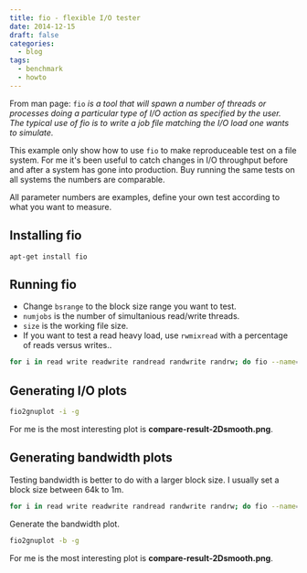 ```yaml
---
title: fio - flexible I/O tester
date: 2014-12-15
draft: false
categories:
  - blog
tags:
  - benchmark
  - howto
---
```


From man page: `fio` *is a tool that will spawn a number of threads or processes doing a particular type of I/O action as specified by the user. The typical use of fio is to write a job file matching the I/O load one wants to simulate.*

This example only show how to use `fio` to make reproduceable test on a file system. For me it's been useful to catch changes in I/O throughput before and after a system has gone into production. Buy running the same tests on all systems the numbers are comparable.

All parameter numbers are examples, define your own test according to what you want to measure.

## Installing fio

    apt-get install fio

## Running fio

* Change `bsrange` to the block size range you want to test.
* `numjobs` is the number of simultanious read/write threads.
* `size` is the working file size.
* If you want to test a read heavy load, use `rwmixread` with a percentage of reads versus writes..

```bash
for i in read write readwrite randread randwrite randrw; do fio --name=fio  --write_bw_log=$i --write_iops_log=$i --write_lat_log=$i --ioengine=sync --size=10G --runtime=60 --rw=$i --norandommap --refill_buffers --randrepeat=0  --iodepth=1 --direct=1 --numjobs=8 --group_reporting --bsrange=4k-4k; done
```

## Generating I/O plots

```bash
fio2gnuplot -i -g
```

For me is the most interesting plot is **compare-result-2Dsmooth.png**.

## Generating bandwidth plots

Testing bandwidth is better to do with a larger block size. I usually set a block size between 64k to 1m.

```bash
for i in read write readwrite randread randwrite randrw; do fio --name=fio  --write_bw_log=$i --write_iops_log=$i --write_lat_log=$i --ioengine=sync --size=10G --runtime=60 --rw=$i --norandommap --refill_buffers --randrepeat=0  --iodepth=1 --direct=1 --numjobs=8 --group_reporting --bsrange=64k-1m; done
```

Generate the bandwidth plot.

```bash
fio2gnuplot -b -g
```

For me is the most interesting plot is **compare-result-2Dsmooth.png**.


